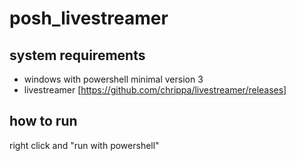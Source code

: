 # posh_livestreamer

## system requirements
* windows with powershell minimal version 3
* livestreamer [https://github.com/chrippa/livestreamer/releases]

## how to run
right click and "run with powershell"

